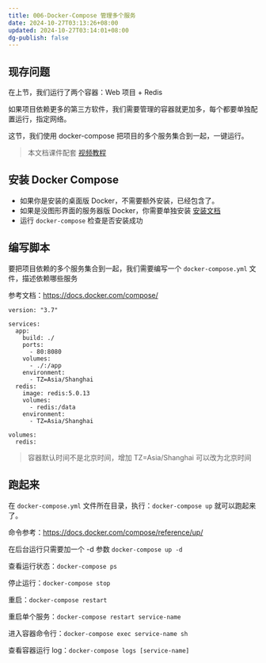 ```yaml
---
title: 006-Docker-Compose 管理多个服务
date: 2024-10-27T03:13:26+08:00
updated: 2024-10-27T03:14:01+08:00
dg-publish: false
---
```


## 现存问题

在上节，我们运行了两个容器：Web 项目 + Redis

如果项目依赖更多的第三方软件，我们需要管理的容器就更加多，每个都要单独配置运行，指定网络。

这节，我们使用 docker-compose 把项目的多个服务集合到一起，一键运行。

> 本文档课件配套 [视频教程](https://www.bilibili.com/video/BV11L411g7U1?p=6)

## 安装 Docker Compose

- 如果你是安装的桌面版 Docker，不需要额外安装，已经包含了。
- 如果是没图形界面的服务器版 Docker，你需要单独安装 [安装文档](https://docs.docker.com/compose/install/#install-compose-on-linux-systems)
- 运行 `docker-compose` 检查是否安装成功

## 编写脚本

要把项目依赖的多个服务集合到一起，我们需要编写一个 `docker-compose.yml` 文件，描述依赖哪些服务

参考文档：<https://docs.docker.com/compose/>

```
version: "3.7"

services:
  app:
    build: ./
    ports:
      - 80:8080
    volumes:
      - ./:/app
    environment:
      - TZ=Asia/Shanghai
  redis:
    image: redis:5.0.13
    volumes:
      - redis:/data
    environment:
      - TZ=Asia/Shanghai

volumes:
  redis:
```

> 容器默认时间不是北京时间，增加 TZ=Asia/Shanghai 可以改为北京时间

## 跑起来

在 `docker-compose.yml` 文件所在目录，执行：`docker-compose up` 就可以跑起来了。

命令参考：<https://docs.docker.com/compose/reference/up/>

在后台运行只需要加一个 -d 参数 `docker-compose up -d`

查看运行状态：`docker-compose ps`

停止运行：`docker-compose stop`

重启：`docker-compose restart`

重启单个服务：`docker-compose restart service-name`

进入容器命令行：`docker-compose exec service-name sh`

查看容器运行 log：`docker-compose logs [service-name]`
